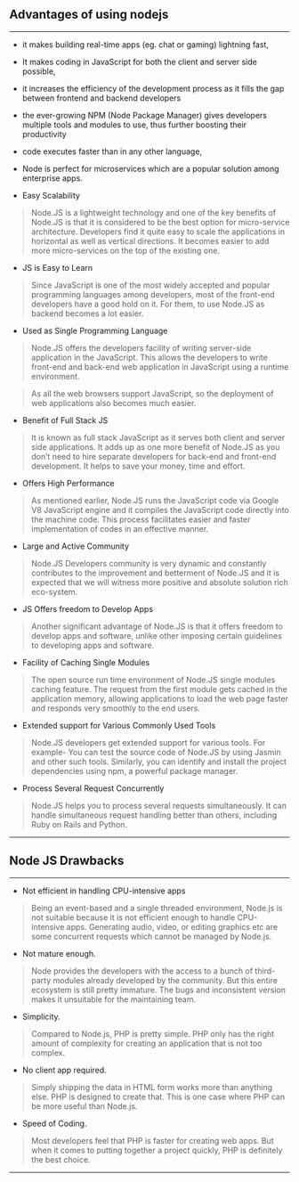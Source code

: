 ## Advantages of using nodejs
--------------
- it makes building real-time apps (eg. chat or gaming) lightning fast,
- It makes coding in JavaScript for both the client and server side possible,
- it increases the efficiency of the development process as it fills the gap between frontend and backend developers
- the ever-growing NPM (Node Package Manager) gives developers multiple tools and modules to use, thus further boosting their productivity
- code executes faster than in any other language,
- Node is perfect for microservices which are a popular solution among enterprise apps.

- Easy Scalability
> Node.JS is a lightweight technology and one of the key benefits of Node.JS is that it is considered to be the best option for micro-service architecture. Developers find it quite easy to scale the applications in horizontal as well as vertical directions. It becomes easier to add more micro-services on the top of the existing one.

- JS is Easy to Learn
> Since JavaScript is one of the most widely accepted and popular programming languages among developers, most of the front-end developers have a good hold on it. For them, to use Node.JS as backend becomes a lot easier.

- Used as Single Programming Language
>Node.JS offers the developers facility of writing server-side application in the JavaScript. This allows the developers to write front-end and back-end web application in JavaScript using a runtime environment.

> As all the web browsers support JavaScript, so the deployment of web applications also becomes much easier.

- Benefit of Full Stack JS
> It is known as full stack JavaScript as it serves both client and server side applications. It adds up as one more benefit of Node.JS as you don’t need to hire separate developers for back-end and front-end development. It helps to save your money, time and effort.

- Offers High Performance
> As mentioned earlier, Node.JS runs the JavaScript code via Google V8 JavaScript engine and it compiles the JavaScript code directly into the machine code. This process facilitates easier and faster implementation of codes in an effective manner.

- Large and Active Community
> Node.JS Developers community is very dynamic and constantly contributes to the improvement and betterment of Node.JS and it is expected that we will witness more positive and absolute solution rich eco-system.

- JS Offers freedom to Develop Apps
> Another significant advantage of Node.JS is that it offers freedom to develop apps and software, unlike other imposing certain guidelines to developing apps and software.

- Facility of Caching Single Modules
> The open source run time environment of Node.JS single modules caching feature. The request from the first module gets cached in the application memory, allowing applications to load the web page faster and responds very smoothly to the end users.

-  Extended support for Various Commonly Used Tools
> Node.JS developers get extended support for various tools. For example- You can test the source code of Node.JS by using Jasmin and other such tools. Similarly, you can identify and install the project dependencies using npm, a powerful package manager.

-  Process Several Request Concurrently
> Node.JS helps you to process several requests simultaneously. It can handle simultaneous request handling better than others, including Ruby on Rails and Python.


-----------------------------
## Node JS Drawbacks
-------------------------
- Not efficient in handling CPU-intensive apps
>  Being an event-based and a single threaded environment, Node.js is not suitable because it is not efficient enough to handle CPU-intensive apps. Generating audio, video, or editing graphics etc are some concurrent requests which cannot be managed by Node.js.

- Not mature enough.
> Node provides the developers with the access to a bunch of third-party modules already developed by the community. But this entire ecosystem is still pretty immature. The bugs and inconsistent version makes it unsuitable for the maintaining team.

- Simplicity.
> Compared to Node.js, PHP is pretty simple. PHP only has the right amount of complexity for creating an application that is not too complex.

- No client app required.
> Simply shipping the data in HTML form works more than anything else. PHP is designed to create that. This is one case where PHP can be more useful than Node.js.

- Speed of Coding.
> Most developers feel that PHP is faster for creating web apps. But when it comes to putting together a project quickly, PHP is definitely the best choice.

------------------------------

